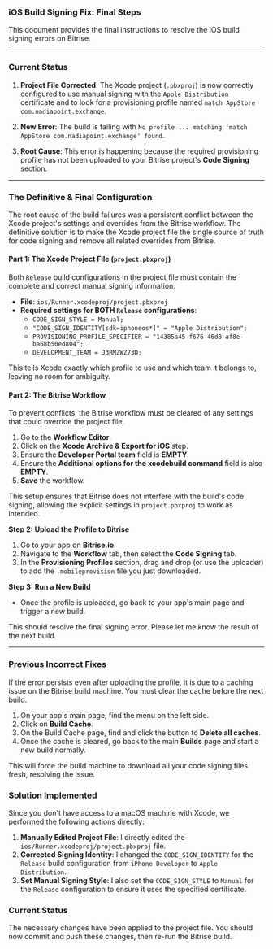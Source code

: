 ### iOS Build Signing Fix: Final Steps

This document provides the final instructions to resolve the iOS build signing errors on Bitrise.

---

### Current Status

1.  **Project File Corrected**: The Xcode project (`.pbxproj`) is now correctly configured to use manual signing with the `Apple Distribution` certificate and to look for a provisioning profile named `match AppStore com.nadiapoint.exchange`.

2.  **New Error**: The build is failing with `No profile ... matching 'match AppStore com.nadiapoint.exchange' found`.

3.  **Root Cause**: This error is happening because the required provisioning profile has not been uploaded to your Bitrise project's **Code Signing** section.

---

### **The Definitive & Final Configuration**

The root cause of the build failures was a persistent conflict between the Xcode project's settings and overrides from the Bitrise workflow. The definitive solution is to make the Xcode project file the single source of truth for code signing and remove all related overrides from Bitrise.

#### Part 1: The Xcode Project File (`project.pbxproj`)

Both `Release` build configurations in the project file must contain the complete and correct manual signing information.

-   **File**: `ios/Runner.xcodeproj/project.pbxproj`
-   **Required settings for BOTH `Release` configurations**:
    -   `CODE_SIGN_STYLE = Manual;`
    -   `"CODE_SIGN_IDENTITY[sdk=iphoneos*]" = "Apple Distribution";`
    -   `PROVISIONING_PROFILE_SPECIFIER = "14385a45-f676-46d8-af8e-ba68b50ed804";`
    -   `DEVELOPMENT_TEAM = J3RMZWZ73D;`

This tells Xcode exactly which profile to use and which team it belongs to, leaving no room for ambiguity.

#### Part 2: The Bitrise Workflow

To prevent conflicts, the Bitrise workflow must be cleared of any settings that could override the project file.

1.  Go to the **Workflow Editor**.
2.  Click on the **Xcode Archive & Export for iOS** step.
3.  Ensure the **Developer Portal team** field is **EMPTY**.
4.  Ensure the **Additional options for the xcodebuild command** field is also **EMPTY**.
5.  **Save** the workflow.

This setup ensures that Bitrise does not interfere with the build's code signing, allowing the explicit settings in `project.pbxproj` to work as intended.

**Step 2: Upload the Profile to Bitrise**

1.  Go to your app on **Bitrise.io**.
2.  Navigate to the **Workflow** tab, then select the **Code Signing** tab.
3.  In the **Provisioning Profiles** section, drag and drop (or use the uploader) to add the `.mobileprovision` file you just downloaded.

**Step 3: Run a New Build**

- Once the profile is uploaded, go back to your app's main page and trigger a new build.

This should resolve the final signing error. Please let me know the result of the next build.

---

### Previous Incorrect Fixes

If the error persists even after uploading the profile, it is due to a caching issue on the Bitrise build machine. You must clear the cache before the next build.

1.  On your app's main page, find the menu on the left side.
2.  Click on **Build Cache**.
3.  On the Build Cache page, find and click the button to **Delete all caches**.
4.  Once the cache is cleared, go back to the main **Builds** page and start a new build normally.

This will force the build machine to download all your code signing files fresh, resolving the issue.

### Solution Implemented

Since you don't have access to a macOS machine with Xcode, we performed the following actions directly:

1.  **Manually Edited Project File**: I directly edited the `ios/Runner.xcodeproj/project.pbxproj` file.
2.  **Corrected Signing Identity**: I changed the `CODE_SIGN_IDENTITY` for the `Release` build configuration from `iPhone Developer` to `Apple Distribution`.
3.  **Set Manual Signing Style**: I also set the `CODE_SIGN_STYLE` to `Manual` for the `Release` configuration to ensure it uses the specified certificate.

### Current Status

The necessary changes have been applied to the project file. You should now commit and push these changes, then re-run the Bitrise build.
